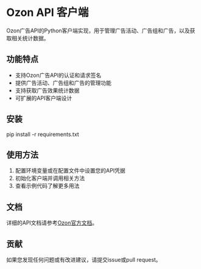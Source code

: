 # Ozon API 客户端

Ozon广告API的Python客户端实现，用于管理广告活动、广告组和广告，以及获取相关统计数据。

## 功能特点

- 支持Ozon广告API的认证和请求签名
- 提供广告活动、广告组和广告的管理功能
- 支持获取广告效果统计数据
- 可扩展的API客户端设计

## 安装
pip install -r requirements.txt
## 使用方法

1. 配置环境变量或在配置文件中设置您的API凭据
2. 初始化客户端并调用相关方法
3. 查看示例代码了解更多用法

## 文档

详细的API文档请参考[Ozon官方文档](https://docs.ozon.ru/api/performance/zh/)。

## 贡献

如果您发现任何问题或有改进建议，请提交issue或pull request。
